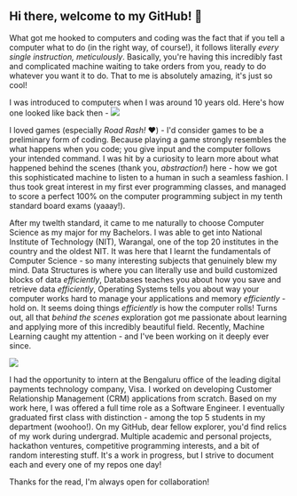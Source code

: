 ## Hi there, welcome to my GitHub! 👋 

What got me hooked to computers and coding was the fact that if you tell a computer what to do (in the right way, of course!), it follows literally *every single instruction, meticulously*. Basically, you're having this incredibly fast and complicated machine waiting to take orders from you, ready to do whatever you want it to do. That to me is absolutely amazing, it's just so cool!

I was introduced to computers when I was around 10 years old. Here's how one looked like back then - 
![](https://4.imimg.com/data4/RQ/PS/MY-25091456/how-to-donate-computer-1-500x500.jpg)

I loved games (especially *Road Rash!* :heart:) - I'd consider games to be a preliminary form of coding. Because playing a game strongly resembles the what happens when you code; you give input and the computer follows your intended command. I was hit by a curiosity to learn more about what happened behind the scenes (thank you, *abstraction!*) here - how we got this sophisticated machine to listen to a human in such a seamless fashion. I thus took great interest in my first ever programming classes, and managed to score a perfect 100% on the computer programming subject in my tenth standard board exams (yaaay!). 

After my twelth standard, it came to me naturally to choose Computer Science as my major for my Bachelors. I was able to get into National Institute of Technology (NIT), Warangal, one of the top 20 institutes in the country and the oldest NIT. It was here that I learnt the fundamentals of Computer Science - so many interesting subjects that genuinely blew my mind. Data Structures is where you can literally use and build customized blocks of data *efficiently*, Databases teaches you about how you save and retrieve data *efficiently*, Operating Systems tells you about way your computer works hard to manage your applications and memory *efficiently* - hold on. It seems doing things *efficiently* is how the computer rolls! Turns out, all that *behind the scenes* exploration got me passionate about learning and applying more of this incredibly beautiful field. Recently, Machine Learning caught my attention - and I've been working on it deeply ever since. 

![](https://sec.report/Document/0001403161-20-000019/image0a24.jpg)

I had the opportunity to intern at the Bengaluru office of the leading digital payments technology company, Visa. I worked on developing Customer Relationship Management (CRM) applications from scratch. Based on my work here, I was offered a full time role as a Software Engineer. I eventually graduated first class with distinction - among the top 5 students in my department (woohoo!). On my GitHub, dear fellow explorer, you'd find relics of my work during undergrad. Multiple academic and personal projects, hackathon ventures, competitive programming interests, and a bit of random interesting stuff. It's a work in progress, but I strive to document each and every one of my repos one day!

Thanks for the read, I'm always open for collaboration!

<!--
**Prahlad-K/Prahlad-K** is a ✨ _special_ ✨ repository because its `README.md` (this file) appears on your GitHub profile.

Here are some ideas to get you started:

- 🔭 I’m currently working on ...
- 🌱 I’m currently learning ...
- 👯 I’m looking to collaborate on ...
- 🤔 I’m looking for help with ...
- 💬 Ask me about ...
- 📫 How to reach me: ...
- 😄 Pronouns: ...
- ⚡ Fun fact: ...
-->
